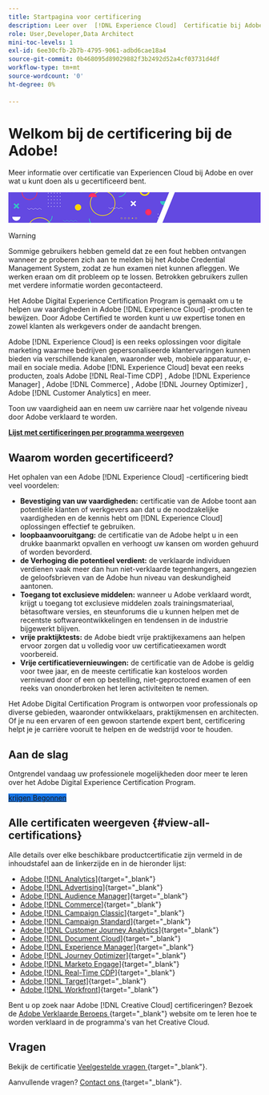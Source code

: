 ```yaml
---
title: Startpagina voor certificering
description: Leer over  [!DNL Experience Cloud]  Certificatie bij Adobe. Ontdek wat certificeren voor u kan doen.
role: User,Developer,Data Architect
mini-toc-levels: 1
exl-id: 6ee30cfb-2b7b-4795-9061-adbd6cae18a4
source-git-commit: 0b468095d89029882f3b2492d52a4cf03731d4df
workflow-type: tm+mt
source-wordcount: '0'
ht-degree: 0%

---
```


# Welkom bij de certificering bij de Adobe!

Meer informatie over certificatie van Experiencen Cloud bij Adobe en over wat u kunt doen als u gecertificeerd bent.

![Banner](/help/certifications/assets/home_banner_smallwide.png)

>[!WARNING]
>
>Sommige gebruikers hebben gemeld dat ze een fout hebben ontvangen wanneer ze proberen zich aan te melden bij het Adobe Credential Management System, zodat ze hun examen niet kunnen afleggen. We werken eraan om dit probleem op te lossen. Betrokken gebruikers zullen met verdere informatie worden gecontacteerd.


Het Adobe Digital Experience Certification Program is gemaakt om u te helpen uw vaardigheden in Adobe [!DNL Experience Cloud] -producten te bewijzen. Door Adobe Certified te worden kunt u uw expertise tonen en zowel klanten als werkgevers onder de aandacht brengen.

Adobe [!DNL Experience Cloud] is een reeks oplossingen voor digitale marketing waarmee bedrijven gepersonaliseerde klantervaringen kunnen bieden via verschillende kanalen, waaronder web, mobiele apparatuur, e-mail en sociale media. Adobe [!DNL Experience Cloud] bevat een reeks producten, zoals Adobe [!DNL Real-Time CDP] , Adobe [!DNL Experience Manager] , Adobe [!DNL Commerce] , Adobe [!DNL Journey Optimizer] , Adobe [!DNL Customer Analytics] en meer.

Toon uw vaardigheid aan en neem uw carrière naar het volgende niveau door Adobe verklaard te worden.

[**Lijst met certificeringen per programma weergeven**](#view-all-certifications)

## Waarom worden gecertificeerd?

Het ophalen van een Adobe [!DNL Experience Cloud] -certificering biedt veel voordelen:

* **Bevestiging van uw vaardigheden:** certificatie van de Adobe toont aan potentiële klanten of werkgevers aan dat u de noodzakelijke vaardigheden en de kennis hebt om [!DNL Experience Cloud] oplossingen effectief te gebruiken.
* **loopbaanvooruitgang:** de certificatie van de Adobe helpt u in een drukke baanmarkt opvallen en verhoogt uw kansen om worden gehuurd of worden bevorderd.
* **de Verhoging die potentieel verdient:** de verklaarde individuen verdienen vaak meer dan hun niet-verklaarde tegenhangers, aangezien de geloofsbrieven van de Adobe hun niveau van deskundigheid aantonen.
* **Toegang tot exclusieve middelen:** wanneer u Adobe verklaard wordt, krijgt u toegang tot exclusieve middelen zoals trainingsmateriaal, bètasoftware versies, en steunforums die u kunnen helpen met de recentste softwareontwikkelingen en tendensen in de industrie bijgewerkt blijven.
* **vrije praktijktests:** de Adobe biedt vrije praktijkexamens aan helpen ervoor zorgen dat u volledig voor uw certificatieexamen wordt voorbereid.
* **Vrije certificatievernieuwingen:** de certificatie van de Adobe is geldig voor twee jaar, en de meeste certificatie kan kosteloos worden vernieuwd door of een op bestelling, niet-geproctored examen of een reeks van ononderbroken het leren activiteiten te nemen.

Het Adobe Digital Certification Program is ontworpen voor professionals op diverse gebieden, waaronder ontwikkelaars, praktijkmensen en architecten. Of je nu een ervaren of een gewoon startende expert bent, certificering helpt je je carrière vooruit te helpen en de wedstrijd voor te houden.

## Aan de slag

Ontgrendel vandaag uw professionele mogelijkheden door meer te leren over het Adobe Digital Experience Certification Program.

<a href="https://experienceleague.adobe.com/docs/certification/certification/getting-started.html" target="_blank" class="spectrum-Button spectrum-Button--fill spectrum-Button--accent spectrum-Button--sizeM is-margin-bottom-big-big at-element-click-tracking" style="background-color:#1473E6"><span class="spectrum-Button-label has-no-wrap"> krijgen Begonnen </span></a>

## Alle certificaten weergeven {#view-all-certifications}

Alle details over elke beschikbare productcertificatie zijn vermeld in de inhoudstafel aan de linkerzijde en in de hieronder lijst:

* [ Adobe  [!DNL Analytics]](/help/certifications/aa/aa-overview.md){target="_blank"}
* [ Adobe  [!DNL Advertising]](/help/certifications/aac/aac-overview.md){target="_blank"}
* [ Adobe  [!DNL Audience Manager]](/help/certifications/aam/aam-overview.md){target="_blank"}
* [ Adobe  [!DNL Commerce]](/help/certifications/ac/ac-overview.md){target="_blank"}
* [ Adobe  [!DNL Campaign Classic]](/help/certifications/acc/acc-overview.md){target="_blank"}
* [ Adobe  [!DNL Campaign Standard]](/help/certifications/acs/acs-overview.md){target="_blank"}
* [ Adobe  [!DNL Customer Journey Analytics]](/help/certifications/acja/acja-overview.md){target="_blank"}
* [ Adobe  [!DNL Document Cloud]](/help/certifications/adc/adc-overview.md){target="_blank"}
* [ Adobe  [!DNL Experience Manager]](/help/certifications/aem/aem-overview.md){target="_blank"}
* [ Adobe  [!DNL Journey Optimizer]](/help/certifications/ajo/ajo-overview.md){target="_blank"}
* [ Adobe  [!DNL Marketo Engage]](/help/certifications/ame/ame-overview.md){target="_blank"}
* [ Adobe  [!DNL Real-Time CDP]](/help/certifications/rtcdp/rtcdp-overview.md){target="_blank"}
* [ Adobe  [!DNL Target]](/help/certifications/at/at-overview.md){target="_blank"}
* [ Adobe  [!DNL Workfront]](/help/certifications/aw/aw-overview.md){target="_blank"}

Bent u op zoek naar Adobe [!DNL Creative Cloud] certificeringen? Bezoek de [ Adobe Verklaarde Beroeps ](https://certifiedprofessional.adobe.com/en/home) {target="_blank"} website om te leren hoe te worden verklaard in de programma&#39;s van het Creative Cloud.

## Vragen

Bekijk de certificatie [ Veelgestelde vragen ](https://experienceleague.adobe.com/docs/certification/certification/faq.html) {target="_blank"}.

Aanvullende vragen? [ Contact ons ](mailto:certif@adobe.com){target="_blank"}.